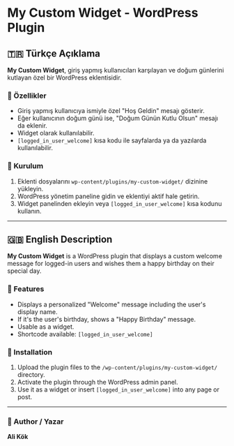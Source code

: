 # My Custom Widget - WordPress Plugin

## 🇹🇷 Türkçe Açıklama

**My Custom Widget**, giriş yapmış kullanıcıları karşılayan ve doğum günlerini kutlayan özel bir WordPress eklentisidir.

### 🎉 Özellikler

- Giriş yapmış kullanıcıya ismiyle özel "Hoş Geldin" mesajı gösterir.
- Eğer kullanıcının doğum günü ise, "Doğum Günün Kutlu Olsun" mesajı da eklenir.
- Widget olarak kullanılabilir.
- `[logged_in_user_welcome]` kısa kodu ile sayfalarda ya da yazılarda kullanılabilir.

### 🔧 Kurulum

1. Eklenti dosyalarını `wp-content/plugins/my-custom-widget/` dizinine yükleyin.
2. WordPress yönetim paneline gidin ve eklentiyi aktif hale getirin.
3. Widget panelinden ekleyin veya `[logged_in_user_welcome]` kısa kodunu kullanın.

---

## 🇬🇧 English Description

**My Custom Widget** is a WordPress plugin that displays a custom welcome message for logged-in users and wishes them a happy birthday on their special day.

### 🎉 Features

- Displays a personalized "Welcome" message including the user's display name.
- If it's the user's birthday, shows a "Happy Birthday" message.
- Usable as a widget.
- Shortcode available: `[logged_in_user_welcome]`

### 🔧 Installation

1. Upload the plugin files to the `/wp-content/plugins/my-custom-widget/` directory.
2. Activate the plugin through the WordPress admin panel.
3. Use it as a widget or insert `[logged_in_user_welcome]` into any page or post.

---

### 👤 Author / Yazar

**Ali Kök**  